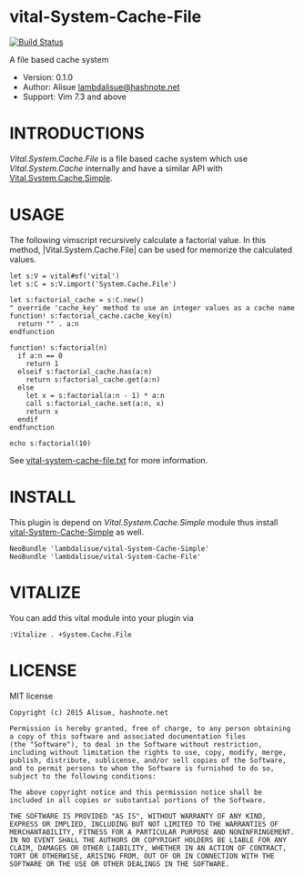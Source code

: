 vital-System-Cache-File
==============================================================================
[![Build Status](https://travis-ci.org/lambdalisue/vital-System-Cache-File.svg)](https://travis-ci.org/lambdalisue/vital-System-Cache-File)

A file based cache system

- Version:  0.1.0
- Author:   Alisue <lambdalisue@hashnote.net>
- Support:  Vim 7.3 and above


INTRODUCTIONS
==============================================================================

*Vital.System.Cache.File* is a file based cache system which use *Vital.System.Cache*
internally and have a similar API with [Vital.System.Cache.Simple](https://github.com/lambdalisue/vital-System-Cache-Simple).


USAGE
==============================================================================

The following vimscript recursively calculate a factorial value.
In this method, |Vital.System.Cache.File| can be used for memorize the
calculated values.

```vim
let s:V = vital#of('vital')
let s:C = s:V.import('System.Cache.File')

let s:factorial_cache = s:C.new()
" override 'cache_key' method to use an integer values as a cache name
function! s:factorial_cache.cache_key(n)
  return "" . a:n
endfunction

function! s:factorial(n)
  if a:n == 0
    return 1
  elseif s:factorial_cache.has(a:n)
    return s:factorial_cache.get(a:n)
  else
    let x = s:factorial(a:n - 1) * a:n
    call s:factorial_cache.set(a:n, x)
    return x
  endif
endfunction

echo s:factorial(10)
```

See [vital-system-cache-file.txt](./doc/vital-system-cache-file.txt) for more information.


INSTALL
==============================================================================

This plugin is depend on *Vital.System.Cache.Simple* module thus install [vital-System-Cache-Simple](https://github.com/lambdalisue/vital-System-Cache-Simple) as well.

```vim
NeoBundle 'lambdalisue/vital-System-Cache-Simple'
NeoBundle 'lambdalisue/vital-System-Cache-File'
```


VITALIZE
==============================================================================

You can add this vital module into your plugin via

```vim
:Vitalize . +System.Cache.File
```


LICENSE
==============================================================================

MIT license

    Copyright (c) 2015 Alisue, hashnote.net

    Permission is hereby granted, free of charge, to any person obtaining
    a copy of this software and associated documentation files
    (the "Software"), to deal in the Software without restriction,
    including without limitation the rights to use, copy, modify, merge,
    publish, distribute, sublicense, and/or sell copies of the Software,
    and to permit persons to whom the Software is furnished to do so,
    subject to the following conditions:

    The above copyright notice and this permission notice shall be
    included in all copies or substantial portions of the Software.

    THE SOFTWARE IS PROVIDED "AS IS", WITHOUT WARRANTY OF ANY KIND,
    EXPRESS OR IMPLIED, INCLUDING BUT NOT LIMITED TO THE WARRANTIES OF
    MERCHANTABILITY, FITNESS FOR A PARTICULAR PURPOSE AND NONINFRINGEMENT.
    IN NO EVENT SHALL THE AUTHORS OR COPYRIGHT HOLDERS BE LIABLE FOR ANY
    CLAIM, DAMAGES OR OTHER LIABILITY, WHETHER IN AN ACTION OF CONTRACT,
    TORT OR OTHERWISE, ARISING FROM, OUT OF OR IN CONNECTION WITH THE
    SOFTWARE OR THE USE OR OTHER DEALINGS IN THE SOFTWARE.
